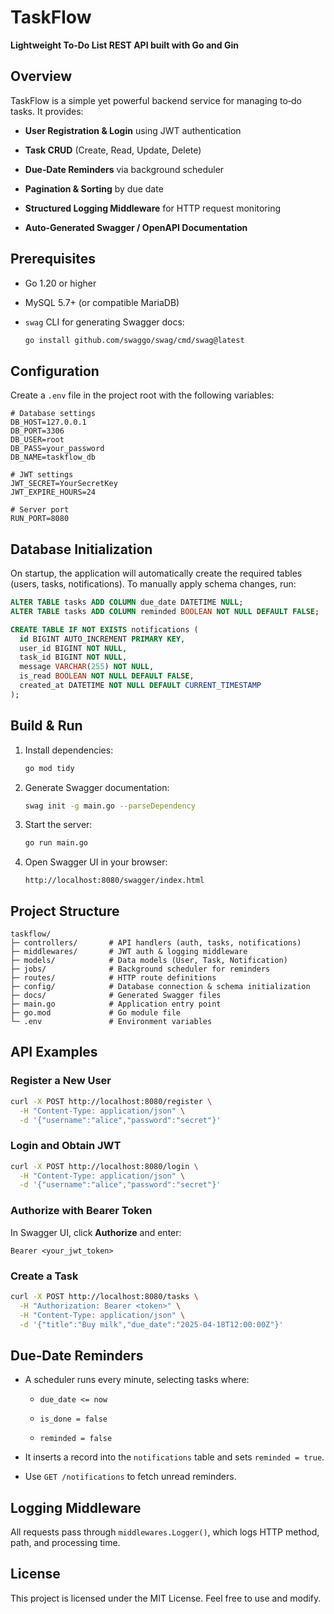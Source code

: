 # TaskFlow

**Lightweight To‑Do List REST API built with Go and Gin**

## Overview

TaskFlow is a simple yet powerful backend service for managing to‑do tasks. It provides:

- **User Registration & Login** using JWT authentication

- **Task CRUD** (Create, Read, Update, Delete)

- **Due‑Date Reminders** via background scheduler

- **Pagination & Sorting** by due date

- **Structured Logging Middleware** for HTTP request monitoring

- **Auto‑Generated Swagger / OpenAPI Documentation**


## Prerequisites

- Go 1.20 or higher

- MySQL 5.7+ (or compatible MariaDB)

- `swag` CLI for generating Swagger docs:

    ```bash
    go install github.com/swaggo/swag/cmd/swag@latest
    ```


## Configuration

Create a `.env` file in the project root with the following variables:

```dotenv
# Database settings
DB_HOST=127.0.0.1
DB_PORT=3306
DB_USER=root
DB_PASS=your_password
DB_NAME=taskflow_db

# JWT settings
JWT_SECRET=YourSecretKey
JWT_EXPIRE_HOURS=24

# Server port
RUN_PORT=8080
```

## Database Initialization

On startup, the application will automatically create the required tables (users, tasks, notifications). To manually apply schema changes, run:

```sql
ALTER TABLE tasks ADD COLUMN due_date DATETIME NULL;
ALTER TABLE tasks ADD COLUMN reminded BOOLEAN NOT NULL DEFAULT FALSE;

CREATE TABLE IF NOT EXISTS notifications (
  id BIGINT AUTO_INCREMENT PRIMARY KEY,
  user_id BIGINT NOT NULL,
  task_id BIGINT NOT NULL,
  message VARCHAR(255) NOT NULL,
  is_read BOOLEAN NOT NULL DEFAULT FALSE,
  created_at DATETIME NOT NULL DEFAULT CURRENT_TIMESTAMP
);
```

## Build & Run

1. Install dependencies:

    ```bash
    go mod tidy
    ```

2. Generate Swagger documentation:

    ```bash
    swag init -g main.go --parseDependency
    ```

3. Start the server:

    ```bash
    go run main.go
    ```

4. Open Swagger UI in your browser:

    ```
    http://localhost:8080/swagger/index.html
    ```


## Project Structure

```
taskflow/
├─ controllers/       # API handlers (auth, tasks, notifications)
├─ middlewares/       # JWT auth & logging middleware
├─ models/            # Data models (User, Task, Notification)
├─ jobs/              # Background scheduler for reminders
├─ routes/            # HTTP route definitions
├─ config/            # Database connection & schema initialization
├─ docs/              # Generated Swagger files
├─ main.go            # Application entry point
├─ go.mod             # Go module file
└─ .env               # Environment variables
```

## API Examples

### Register a New User

```bash
curl -X POST http://localhost:8080/register \
  -H "Content-Type: application/json" \
  -d '{"username":"alice","password":"secret"}'
```

### Login and Obtain JWT

```bash
curl -X POST http://localhost:8080/login \
  -H "Content-Type: application/json" \
  -d '{"username":"alice","password":"secret"}'
```

### Authorize with Bearer Token

In Swagger UI, click **Authorize** and enter:

```
Bearer <your_jwt_token>
```

### Create a Task

```bash
curl -X POST http://localhost:8080/tasks \
  -H "Authorization: Bearer <token>" \
  -H "Content-Type: application/json" \
  -d '{"title":"Buy milk","due_date":"2025-04-18T12:00:00Z"}'
```

## Due‑Date Reminders

- A scheduler runs every minute, selecting tasks where:

    - `due_date <= now`

    - `is_done = false`

    - `reminded = false`

- It inserts a record into the `notifications` table and sets `reminded = true`.

- Use `GET /notifications` to fetch unread reminders.


## Logging Middleware

All requests pass through `middlewares.Logger()`, which logs HTTP method, path, and processing time.

## License

This project is licensed under the MIT License. Feel free to use and modify.